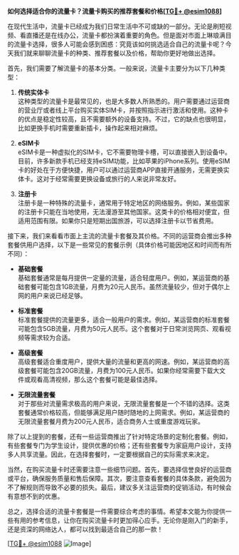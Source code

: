 **如何选择适合你的流量卡？流量卡购买的推荐套餐和价格[[TG💪+ @esim1088](https://t.me/s/esim1088)]**

在现代生活中，流量卡已经成为我们日常生活中不可或缺的一部分。无论是刷短视频、看直播还是在线办公，流量卡都扮演着重要的角色。但是面对市面上琳琅满目的流量卡选择，很多人可能会感到困惑：究竟该如何挑选适合自己的流量卡呢？今天我们就来聊聊流量卡的种类、推荐套餐以及价格，帮助你更好地做出选择。

首先，我们需要了解流量卡的基本分类。一般来说，流量卡主要分为以下几种类型：

1. **传统实体卡**  
   这种类型的流量卡是最常见的，也是大多数人所熟悉的。用户需要通过运营商的营业厅或者线上平台购买实体SIM卡，并按照指示进行激活和使用。这种卡的优点是稳定性较高，且不需要额外的设备支持。不过，它的缺点也很明显，比如更换手机时需要重新插卡，操作起来相对麻烦。

2. **eSIM卡**  
   eSIM卡是一种虚拟化的SIM卡，它不需要物理卡槽，可以直接嵌入到设备中。目前，许多新款手机已经支持eSIM功能，比如苹果的iPhone系列。使用eSIM卡的好处在于方便快捷，用户可以通过运营商APP直接开通服务，无需更换实体卡。这对于经常需要更换设备或旅行的人来说非常友好。

3. **注册卡**  
   注册卡是一种特殊的流量卡，通常用于特定地区的网络服务。例如，某些国家的注册卡只能在当地使用，无法漫游至其他国家。这类卡的价格相对便宜，但适用范围有限。如果你只是短期出国旅游，可以选择注册卡以节省费用。

接下来，我们来看看市面上主流的流量卡套餐及其价格。不同的运营商会推出多种套餐供用户选择，以下是一些常见的套餐示例（具体价格可能因地区和时间而有所不同）：

- **基础套餐**  
  基础套餐通常是每月提供一定量的流量，适合轻度用户。例如，某运营商的基础套餐可能包含1GB流量，月费为20元人民币。虽然流量较少，但对于偶尔上网的用户来说已经足够。

- **标准套餐**  
  标准套餐提供的流量更多，适合一般用户的需求。例如，某运营商的标准套餐可能包含5GB流量，月费为50元人民币。这个套餐对于日常浏览网页、观看视频等需求较为合适。

- **高级套餐**  
  高级套餐适合重度用户，提供大量的流量和更高的网速。例如，某运营商的高级套餐可能包含20GB流量，月费为100元人民币。如果你经常需要下载大文件或观看高清视频，那么这个套餐可能是最佳选择。

- **无限流量套餐**  
  对于那些对流量需求极高的用户来说，无限流量套餐是一个不错的选择。这类套餐通常价格较高，但能够满足用户随时随地的上网需求。例如，某运营商的无限流量套餐月费为200元人民币，适合商务人士或重度游戏玩家。

除了以上提到的套餐，还有一些运营商推出了针对特定场景的定制化套餐。例如，有些套餐专门为学生设计，提供优惠的价格；还有些套餐专为家庭用户设计，支持多人共享流量。因此，在选择套餐时，一定要根据自己的实际需求来决定。

当然，在购买流量卡时还需要注意一些细节问题。首先，要选择信誉良好的运营商或平台，确保服务质量和售后保障。其次，要注意查看套餐的具体条款，避免因为不了解规则而导致不必要的损失。最后，建议多关注运营商的促销活动，有时候会有意想不到的优惠。

总之，选择合适的流量卡套餐是一件需要综合考虑的事情。希望本文能为你提供一些有用的参考信息，让你在购买流量卡时更加得心应手。无论你是刚入门的新手，还是资深的网络达人，都可以找到最适合自己的那一款！

[[TG💪+ @esim1088](https://t.me/s/esim1088) ![Image](https://i.postimg.cc/4NQfJmqS/Snipaste-2025-05-13-00-14-12.png)]